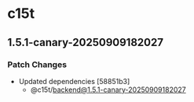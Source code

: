 # c15t

## 1.5.1-canary-20250909182027

### Patch Changes

- Updated dependencies [58851b3]
  - @c15t/backend@1.5.1-canary-20250909182027

